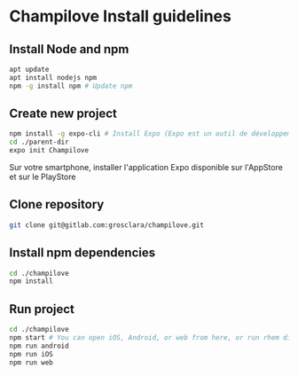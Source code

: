 # Champilove Install guidelines

## Install Node and npm
```bash
apt update
apt install nodejs npm
npm -g install npm # Update npm
```

## Create new project
```bash
npm install -g expo-cli # Install Expo (Expo est un outil de développement permettant de créer des applications React Native)
cd ./parent-dir
expo init Champilove
```
Sur votre smartphone, installer l'application Expo disponible sur l'AppStore et sur le PlayStore

## Clone repository
```bash
git clone git@gitlab.com:grosclara/champilove.git
```

## Install npm dependencies
```bash
cd ./champilove
npm install
```

## Run project
```bash
cd ./champilove
npm start # You can open iOS, Android, or web from here, or run rhem directly with the commands below
npm run android
npm run iOS
npm run web
```

